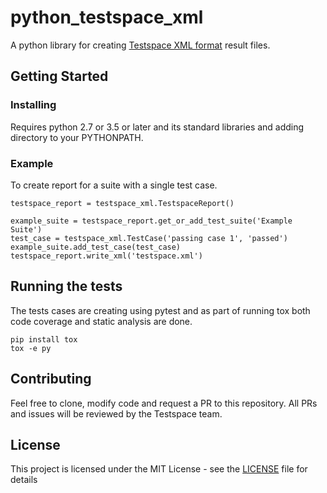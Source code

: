 # python_testspace_xml

A python library for creating [Testspace XML format](https://help.testspace.com/reference/data-formats#generic-format) result files.

## Getting Started

### Installing

Requires python 2.7 or 3.5 or later and its standard libraries and adding directory to your PYTHONPATH.

### Example
To create report for a suite with a single test case.

```
testspace_report = testspace_xml.TestspaceReport()

example_suite = testspace_report.get_or_add_test_suite('Example Suite')
test_case = testspace_xml.TestCase('passing case 1', 'passed')
example_suite.add_test_case(test_case)
testspace_report.write_xml('testspace.xml')

```

## Running the tests

The tests cases are creating using pytest and as part of running tox both code coverage and static analysis are done.

```
pip install tox
tox -e py
```


## Contributing

Feel free to clone, modify code and request a PR to this repository. All PRs and issues will be reviewed by the Testspace team.


## License

This project is licensed under the MIT License - see the [LICENSE](LICENSE) file for details
